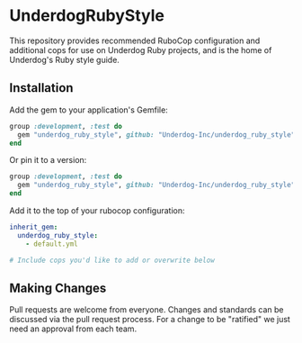 # UnderdogRubyStyle

This repository provides recommended RuboCop configuration and additional cops for use on Underdog Ruby projects, and is the home of Underdog's Ruby style guide.
## Installation

Add the gem to your application's Gemfile:

```ruby
group :development, :test do
  gem "underdog_ruby_style", github: "Underdog-Inc/underdog_ruby_style", branch: "main"
end
```

Or pin it to a version:

```ruby
group :development, :test do
  gem "underdog_ruby_style", github: "Underdog-Inc/underdog_ruby_style", tag: "0.1.0"
end
```

Add it to the top of your rubocop configuration:

```yaml
inherit_gem:
  underdog_ruby_style:
    - default.yml

# Include cops you'd like to add or overwrite below
```

## Making Changes

Pull requests are welcome from everyone. Changes and standards can be discussed via the pull request process. For a change to be "ratified" we just need an approval from each team.
